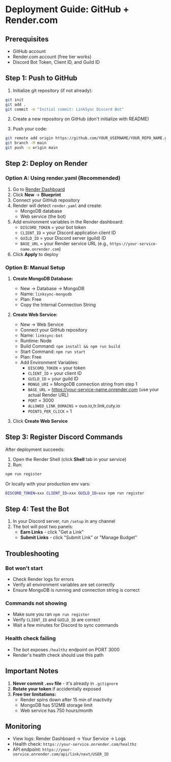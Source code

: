 # Deployment Guide: GitHub + Render.com

## Prerequisites
- GitHub account
- Render.com account (free tier works)
- Discord Bot Token, Client ID, and Guild ID

## Step 1: Push to GitHub

1. Initialize git repository (if not already):
```bash
git init
git add .
git commit -m "Initial commit: LinkSync Discord Bot"
```

2. Create a new repository on GitHub (don't initialize with README)

3. Push your code:
```bash
git remote add origin https://github.com/YOUR_USERNAME/YOUR_REPO_NAME.git
git branch -M main
git push -u origin main
```

## Step 2: Deploy on Render

### Option A: Using render.yaml (Recommended)

1. Go to [Render Dashboard](https://dashboard.render.com/)
2. Click **New** → **Blueprint**
3. Connect your GitHub repository
4. Render will detect `render.yaml` and create:
   - MongoDB database
   - Web service (the bot)
5. Add environment variables in the Render dashboard:
   - `DISCORD_TOKEN` = your bot token
   - `CLIENT_ID` = your Discord application client ID
   - `GUILD_ID` = your Discord server (guild) ID
   - `BASE_URL` = your Render service URL (e.g., `https://your-service-name.onrender.com`)
6. Click **Apply** to deploy

### Option B: Manual Setup

1. **Create MongoDB Database:**
   - New → Database → MongoDB
   - Name: `linksync-mongodb`
   - Plan: Free
   - Copy the Internal Connection String

2. **Create Web Service:**
   - New → Web Service
   - Connect your GitHub repository
   - Name: `linksync-bot`
   - Runtime: Node
   - Build Command: `npm install && npm run build`
   - Start Command: `npm run start`
   - Plan: Free
   - Add Environment Variables:
     - `DISCORD_TOKEN` = your token
     - `CLIENT_ID` = your client ID
     - `GUILD_ID` = your guild ID
     - `MONGO_URI` = MongoDB connection string from step 1
     - `BASE_URL` = https://your-service-name.onrender.com (use your actual Render URL)
     - `PORT` = 3000
     - `ALLOWED_LINK_DOMAINS` = ouo.io,tr.link,cuty.io
     - `POINTS_PER_CLICK` = 1

3. Click **Create Web Service**

## Step 3: Register Discord Commands

After deployment succeeds:

1. Open the Render Shell (click **Shell** tab in your service)
2. Run:
```bash
npm run register
```

Or locally with your production env vars:
```bash
DISCORD_TOKEN=xxx CLIENT_ID=xxx GUILD_ID=xxx npm run register
```

## Step 4: Test the Bot

1. In your Discord server, run `/setup` in any channel
2. The bot will post two panels:
   - **Earn Links** - click "Get a Link"
   - **Submit Links** - click "Submit Link" or "Manage Budget"

## Troubleshooting

### Bot won't start
- Check Render logs for errors
- Verify all environment variables are set correctly
- Ensure MongoDB is running and connection string is correct

### Commands not showing
- Make sure you ran `npm run register`
- Verify `CLIENT_ID` and `GUILD_ID` are correct
- Wait a few minutes for Discord to sync commands

### Health check failing
- The bot exposes `/healthz` endpoint on PORT 3000
- Render's health check should use this path

## Important Notes

1. **Never commit `.env` file** - it's already in `.gitignore`
2. **Rotate your token** if accidentally exposed
3. **Free tier limitations:**
   - Render spins down after 15 min of inactivity
   - MongoDB has 512MB storage limit
   - Web service has 750 hours/month

## Monitoring

- View logs: Render Dashboard → Your Service → Logs
- Health check: `https://your-service.onrender.com/healthz`
- API endpoint: `https://your-service.onrender.com/api/link/next/USER_ID`


